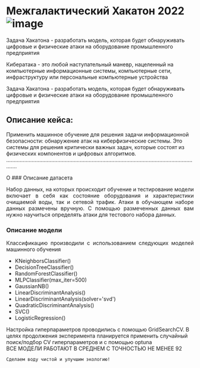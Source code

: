 
# Межгалактический Хакатон 2022![image](https://user-images.githubusercontent.com/80875367/168569072-74d07a10-269d-49cd-bc37-0f4dc7664176.png)

Задача Хакатона - разработать модель, которая будет обнаруживать цифровые и физические атаки на оборудование промышленного предприятия <br>
<p>Кибератака - это любой наступательный маневр, нацеленный на компьютерные информационные системы, компьютерные сети, инфраструктуру или персональные компьютерные устройства</p>
<p>Задача Хакатона - разработать модель, которая будет обнаруживать цифровые и физические атаки на оборудование промышленного предприятия</p>


## Описание кейса:<br>
Применить машинное обучение для решения задачи информационной безопасности: обнаружение атак на киберфизические системы. Это системы для решения критически важных задач, которые состоят из физических компонентов и цифровых алгоритмов.
...................................................................................................................................

О ### Описание датасета
  <p align="justify" >Набор данных, на которых происходит обучение и тестирование модели включает в себя как состояние оборудования и характеристики очищаемой воды, так и сетевой трафик. Атаки в обучающем наборе данных размечены вручную. С помощью размеченных данных вам нужно научиться определять атаки для тестового набора данных.</p>
  
 ### Описание модели
   <p align="justify" >Классификацию производили с использованием следующих моделей машинного обучения
   <ul>
    <li>KNeighborsClassifier()</li>
    <li>DecisionTreeClassifier()</li>       
    <li>RandomForestClassifier()</li>        
    <li>MLPClassifier(max_iter=500)</li>    
    <li>GaussianNB()</li>
    <li>LinearDiscriminantAnalysis()</li>
    <li>LinearDiscriminantAnalysis(solver='svd')</li> 
    <li>QuadraticDiscriminantAnalysis()</li>
    <li>SVC()</li>                               
    <li>LogisticRegression()</li>            
   </ul>
   Настройка гиперпараметров проводились с помощью GridSearchCV. В целях продолжения эксперимента планируется применить случайный поиск/подбор CV гиперпараметров и с помощью optuna<br>
   ВСЕ МОДЕЛИ РАБОТАЮТ В СРЕДНЕМ С ТОЧНОСТЬЮ НЕ МЕНЕЕ 92</p>

```
Сделаем воду чистой и улучшим экологию!
```
